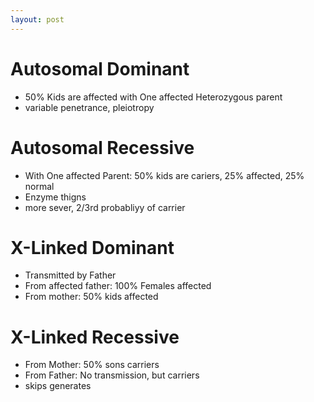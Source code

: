 ```yaml
---
layout: post
---
```


# Autosomal Dominant

- 50% Kids are affected with One affected Heterozygous parent
- variable penetrance, pleiotropy

# Autosomal Recessive

- With One affected Parent: 50% kids are cariers, 25% affected, 25% normal
- Enzyme thigns
- more sever, 2/3rd probabliyy of carrier

# X-Linked Dominant

- Transmitted by Father
- From affected father: 100% Females affected
- From mother: 50% kids affected 

# X-Linked Recessive

- From Mother: 50% sons  carriers
- From Father: No transmission, but carriers
- skips generates

